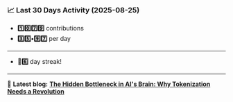 <!--START_STATS-->
### 📈 Last 30 Days Activity (2025-08-25)  
- **1️⃣0️⃣7️⃣9️⃣** contributions  
- **3️⃣5️⃣•9️⃣7️⃣** per day
---
- **🎱6️⃣** day streak!
---
📝 **Latest blog:** [**The Hidden Bottleneck in AI's Brain: Why Tokenization Needs a Revolution**](https://andriak.com/blog/tokenization-revolution)
<!--END_STATS-->
